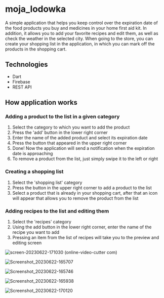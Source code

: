 # moja_lodowka

A simple application that helps you keep control over the expiration date of the food products you buy and medicines in your home first aid kit. In addition, it allows you to add your favorite recipes and edit them, as well as check the weather in the selected city. When going to the store, you can create your shopping list in the application, in which you can mark off the products in the shopping cart.

## Technologies
* Dart
* Firebase
* REST API

## How application works

### Adding a product to the list in a given category
1) Select the category to which you want to add the product
2) Press the 'add' button in the lower right corner
3) Enter the name of the added product and select its expiration date
4) Press the button that appeared in the upper right corner
5) Done! Now the application will send a notification when the expiration date is approaching
6) To remove a product from the list, just simply swipe it to the left or right

### Creating a shopping list
1) Select the 'shopping list' category
2) Press the button in the upper right corner to add a product to the list
3) Select a product that is already in your shopping cart, after that an icon will appear that allows you to remove the product from the list

### Adding recipes to the list and editing them
1) Select the 'recipes' category
2) Using the add button in the lower right corner, enter the name of the recipe you want to add
3) Pressing an item from the list of recipes will take you to the preview and editing screen


![screen-20230622-171030 (online-video-cutter com)](https://github.com/lukaszhak/moja_lodowka/assets/112015145/dcf16771-f29a-463c-b75c-c426a5059508)



![Screenshot_20230622-165707](https://github.com/lukaszhak/moja_lodowka/assets/112015145/4a3c96a1-ed42-42d9-9359-facdbb011714)

![Screenshot_20230622-165746](https://github.com/lukaszhak/moja_lodowka/assets/112015145/c082e5a1-3280-4645-a931-208de4469fe0)

![Screenshot_20230622-165938](https://github.com/lukaszhak/moja_lodowka/assets/112015145/766f7aea-3ac6-4636-bee5-2b614057cb20)

![Screenshot_20230622-170120](https://github.com/lukaszhak/moja_lodowka/assets/112015145/33311f95-4bd7-443c-b897-f06c2596dc2a)

